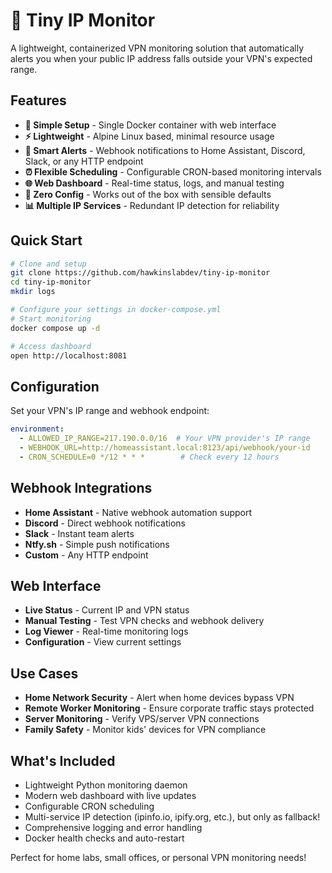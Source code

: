 # 🔐 Tiny IP Monitor

A lightweight, containerized VPN monitoring solution that automatically alerts you when your public IP address falls outside your VPN's expected range.

## Features

- **🎯 Simple Setup** - Single Docker container with web interface
- **⚡ Lightweight** - Alpine Linux based, minimal resource usage
- **🔔 Smart Alerts** - Webhook notifications to Home Assistant, Discord, Slack, or any HTTP endpoint
- **⏰ Flexible Scheduling** - Configurable CRON-based monitoring intervals
- **🌐 Web Dashboard** - Real-time status, logs, and manual testing
- **🔧 Zero Config** - Works out of the box with sensible defaults
- **📊 Multiple IP Services** - Redundant IP detection for reliability

## Quick Start

```bash
# Clone and setup
git clone https://github.com/hawkinslabdev/tiny-ip-monitor
cd tiny-ip-monitor
mkdir logs

# Configure your settings in docker-compose.yml
# Start monitoring
docker compose up -d

# Access dashboard
open http://localhost:8081
```

## Configuration

Set your VPN's IP range and webhook endpoint:

```yaml
environment:
  - ALLOWED_IP_RANGE=217.190.0.0/16  # Your VPN provider's IP range
  - WEBHOOK_URL=http://homeassistant.local:8123/api/webhook/your-id
  - CRON_SCHEDULE=0 */12 * * *        # Check every 12 hours
```

## Webhook Integrations

- **Home Assistant** - Native webhook automation support
- **Discord** - Direct webhook notifications  
- **Slack** - Instant team alerts
- **Ntfy.sh** - Simple push notifications
- **Custom** - Any HTTP endpoint

## Web Interface

- **Live Status** - Current IP and VPN status
- **Manual Testing** - Test VPN checks and webhook delivery
- **Log Viewer** - Real-time monitoring logs
- **Configuration** - View current settings

## Use Cases

- **Home Network Security** - Alert when home devices bypass VPN
- **Remote Worker Monitoring** - Ensure corporate traffic stays protected  
- **Server Monitoring** - Verify VPS/server VPN connections
- **Family Safety** - Monitor kids' devices for VPN compliance

## What's Included

- Lightweight Python monitoring daemon
- Modern web dashboard with live updates
- Configurable CRON scheduling
- Multi-service IP detection (ipinfo.io, ipify.org, etc.), but only as fallback!
- Comprehensive logging and error handling
- Docker health checks and auto-restart

Perfect for home labs, small offices, or personal VPN monitoring needs!